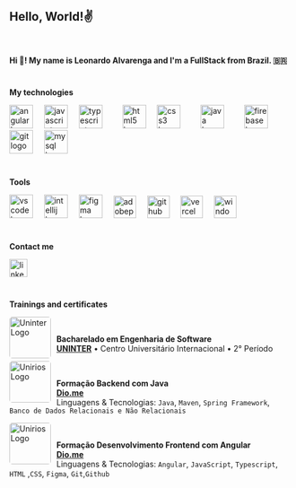 <h2 align="left" > 
  <strong> Hello, World!✌ </strong>
</h2>
</br>

<p align="left"><strong>Hi 👋! My name is Leonardo Alvarenga and I'm a FullStack from Brazil. 🇧🇷</strong></p>

#

<p><strong>My technologies</strong></p>

<div align="left">
  <img src="https://cdn.jsdelivr.net/gh/devicons/devicon/icons/angularjs/angularjs-original.svg" height="42" alt="angular logo" />
  <img width="12" />
  <img src="https://cdn.jsdelivr.net/gh/devicons/devicon/icons/javascript/javascript-original.svg" height="42" alt="javascript logo"  />
  <img width="12" />
  <img src="https://cdn.jsdelivr.net/gh/devicons/devicon/icons/typescript/typescript-original.svg" height="42" alt="typescript logo"  />
  <img width="12" />
  <img width="12" />
  <img src="https://cdn.jsdelivr.net/gh/devicons/devicon/icons/html5/html5-original.svg" height="42" alt="html5 logo"  />
  <img width="12" />
  <img src="https://cdn.jsdelivr.net/gh/devicons/devicon/icons/css3/css3-original.svg" height="42" alt="css3 logo"  />
  <img width="12" />
  <img width="12" />
  <img src="https://cdn.jsdelivr.net/gh/devicons/devicon/icons/java/java-original.svg" height="42" alt="java logo"  />
  <img width="12" />
  <img width="12" />
  <img src="https://cdn.jsdelivr.net/gh/devicons/devicon/icons/firebase/firebase-plain.svg" height="42" alt="firebase logo"  />
  <img width="12" />
  <img src="https://cdn.jsdelivr.net/gh/devicons/devicon/icons/git/git-original.svg" height="42" alt="git logo"  />
  <img width="12" />
  <img src="https://cdn.jsdelivr.net/gh/devicons/devicon/icons/mysql/mysql-original.svg" height="42" alt="mysql logo"  />
</div>

#

<p><strong>Tools</strong></p>

<div align="left">
  <img src="https://cdn.jsdelivr.net/gh/devicons/devicon/icons/vscode/vscode-original.svg" height="42" alt="vscode logo"  />
  <img width="12" />
    <img src="https://cdn.jsdelivr.net/gh/devicons/devicon/icons/intellij/intellij-original.svg" height="42" alt="intellij logo"  />
     <img width="12" />
      <img src="https://cdn.jsdelivr.net/gh/devicons/devicon/icons/figma/figma-original.svg" height="42" alt="figma logo"  />
        <img width="12" />
  <img src="https://skillicons.dev/icons?i=ps" height="40" alt="adobephotoshop logo"  />
   <img width="12" />
  <img src="https://skillicons.dev/icons?i=github" height="40" alt="github logo"  />
  <img width="12" />
  <img src="https://skillicons.dev/icons?i=vercel" height="40" alt="vercel logo"  />
  <img width="12" />
  <img src="https://cdn.jsdelivr.net/gh/devicons/devicon/icons/windows8/windows8-original.svg" height="40" alt="windows8" />
  <img width="12" />
</div>

###
  </div>

#

  <p><strong>Contact me</strong></p>

<div align="left">
  <a href="https://www.linkedin.com/in/leoalvarengam/" ><img src="https://img.shields.io/static/v1?message=LinkedIn&logo=linkedin&label=&color=0077B5&logoColor=white&labelColor=&style=for-the-badge" height="32" alt="linkedin logo" style="display: inline-block;" /></a>
</div>

#

<p align="left"><strong>Trainings and certificates</strong></p>

<div>
  <img src="https://scontent.fsdu8-2.fna.fbcdn.net/v/t39.30808-6/335398804_736473138209534_97013287188368562_n.jpg?_nc_cat=108&ccb=1-7&_nc_sid=6ee11a&_nc_ohc=CHfaxDA7tLkQ7kNvgEQVNgb&_nc_ht=scontent.fsdu8-2.fna&oh=00_AYDM86K5_JdcR1abyuukvIk3VPGR7pCyfJ2ZMg0I_4oh7g&oe=6700E976" alt="Uninter Logo"
  min-width="74px" max-width="74px" width="74px" align="left" style="border-radius: 5px; margin-right: 10px;">
  <br/>
 
  **Bacharelado em Engenharia de Software** \
  [**UNINTER**](https://uninter.com/) • Centro Universitário Internacional • 2° Período
  <br/>
  
  
  <img src="https://encrypted-tbn0.gstatic.com/images?q=tbn:ANd9GcQKw5JRBqrwiDIDd3ZUlG-Q6vqVLBTdOh6w-A&s" alt="Unirios Logo"
  min-width="74px" max-width="74px" width="74px" align="left" style="border-radius: 5px; margin-right: 10px;">
  <br/>

  **Formação Backend com Java** \
  [**Dio.me**](https://www.dio.me/users/leo_alvarenga777)\
  Linguagens & Tecnologias: `Java`, `Maven`, `Spring Framework`, `Banco de Dados Relacionais e Não Relacionais` 
  <br/>
  
  <img src="https://encrypted-tbn0.gstatic.com/images?q=tbn:ANd9GcQKw5JRBqrwiDIDd3ZUlG-Q6vqVLBTdOh6w-A&s" alt="Unirios Logo"
  min-width="74px" max-width="74px" width="74px" align="left" style="border-radius: 5px; margin-right: 10px;">
  <br/>

  **Formação Desenvolvimento Frontend com Angular** \
  [**Dio.me**](https://www.dio.me/users/leo_alvarenga777) \
  Linguagens & Tecnologias: `Angular`, `JavaScript`, `Typescript`, `HTML` ,`CSS`, `Figma`, `Git`,`Github`
</div>

#

